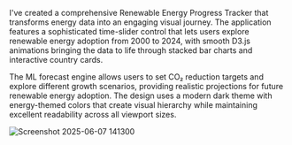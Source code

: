 I've created a comprehensive Renewable Energy Progress Tracker that transforms energy data into an engaging visual journey. The application features a sophisticated time-slider control that lets users explore renewable energy adoption from 2000 to 2024, with smooth D3.js animations bringing the data to life through stacked bar charts and interactive country cards.

The ML forecast engine allows users to set CO₂ reduction targets and explore different growth scenarios, providing realistic projections for future renewable energy adoption. The design uses a modern dark theme with energy-themed colors that create visual hierarchy while maintaining excellent readability across all viewport sizes.

![Screenshot 2025-06-07 141300](https://github.com/user-attachments/assets/d47c4044-26d5-41ab-8915-2e0a686e813d)


